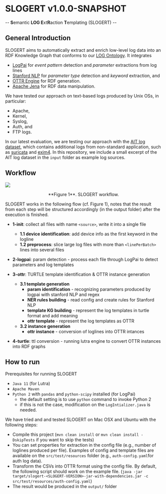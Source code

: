 # SLOGERT v1.0.0-SNAPSHOT

-- **S**emantic **LOG E**xt**R**action **T**emplating (SLOGERT) --

## General Introduction 

SLOGERT aims to automatically extract and enrich low-level log data into an RDF Knowledge Graph that conforms to our [LOG Ontology](https://w3id.org/sepses/ns/log#). It integrates

 - [LogPai](https://github.com/logpai/logparser) for *event pattern* detection and *parameter* extractions from log lines
 - [Stanford NLP](https://stanfordnlp.github.io/CoreNLP/) for *parameter type* detection and *keyword* extraction, and 
 - [OTTR Engine](https://ottr.xyz/#Lutra) for RDF generation. 
 - [Apache Jena](https://jena.apache.org) for RDF data manipulation.

We have tested our approach on text-based logs produced by Unix OSs, in particular: 
  
  - Apache,
  - Kernel,
  - Syslog,
  - Auth, and 
  - FTP logs.

In our latest evaluation, we are testing our approach with the [AIT log dataset](https://zenodo.org/record/4264796), which contains additional logs from non-standard application, such as [suricata](https://suricata-ids.org/) and [exim4](https://ubuntu.com/server/docs/mail-exim4). In this repository, we include a small excerpt of the AIT log dataset in the `input` folder as example log sources.

## Workflow
    
![ ](https://raw.githubusercontent.com/sepses/slogert/master/slogert.jpg)
<p align="center">**Figure 1**. SLOGERT workflow.</p>     

SLOGERT works in the following flow (cf. Figure 1), notes that the result from each step will be structured accordingly (in the output folder) after the execution is finished.

  - **1-init**: collect all files with name `<source>`, write it into a single file    
      * **1.1 device identification**: add device info as the first keyword in the logline    
      * **1.2 preprocess**: slice large log files with more than `<linePerBatch>` lines into several files

  - **2-logpai**: param detection - process each file through LogPai to detect parameters and log templates

  - **3-ottr**: TURTLE template identification & OTTR instance generation   
      * **3.1 template generation**
        * **param identification** - recognizing parameters produced by logpai with stanford NLP and regex    
        * **NER rules building** - read config and create rules for Stanford NLP    
        * **template KG building** - represent the log templates in turtle format and add meaning     
        * **ottr template** - represent the log templates as OTTR      
      * **3.2 instance generation**
        * **ottr instance** - conversion of loglines into OTTR intances
  
  - **4-turtle**: ttl conversion - running lutra engine to convert OTTR instances into RDF graphs

## How to run
Prerequisites for running SLOGERT

- `Java 11` (for Lutra)
- `Apache Maven`
- `Python 2` with `pandas` and `python-scipy` installed (for LogPai)
    - the default setting is to use `python` command to invoke Python 2
    - if this is not the case, modification on the `LogIntializer.java` is needed.

We have tried and and tested SLOGERT on Mac OSX and Ubuntu with the following steps:

*  Compile this project (`mvn clean install` or `mvn clean install -DskipTests` if you want to skip the tests)
*  You can set properties for extraction in the config file (e.g., number of loglines produced per file). Examples of config and template files are available on the `src/test/resources` folder (e.g., `auth-config.yaml`for auth log data). 
*  Transform the CSVs into OTTR format using the config file. By default, the following script should work on the example file. (```java -jar target/slogert-<SLOGERT-VERSION>-jar-with-dependencies.jar -c src/test/resources/auth-config.yaml```)
*  The result would be produced in the `output/` folder
